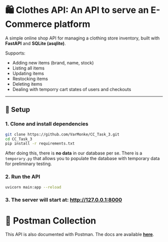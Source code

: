 # 🛍️ Clothes API: An API to serve an E-Commerce platform

A simple online shop API for managing a clothing store inventory, built with **FastAPI** and **SQLite (asqlite)**.  

Supports:
- Adding new items (brand, name, stock)
- Listing all items
- Updating items
- Restocking items
- Deleting items
- Dealing with temporry cart states of users and checkouts
---

## 🚀 Setup

### 1. Clone and install dependencies

```bash
git clone https://github.com/VarMonke/CC_Task_3.git
cd CC_Task_3
pip install -r requirements.txt
```

After doing this, there is **no data** in our database per se. There is a `temporary.py` that allows you to populate the database with temporary data for preliminary testing.

### 2. Run the API
```bash
uvicorn main:app --reload
```

### 3. The server will start at: **http://127.0.0.1:8000**


# 📄 Postman Collection

This API is also documented with Postman. The docs are available **[here](https://f20250622-2480640.postman.co/workspace/VARSHITH-S-REDDY's-Workspace~4caffb80-d20e-4a21-8387-e089c078ba2e/collection/48674337-e06533ff-4554-458c-8b28-972eb8220b9a?action=share&creator=48674337ble)**.
